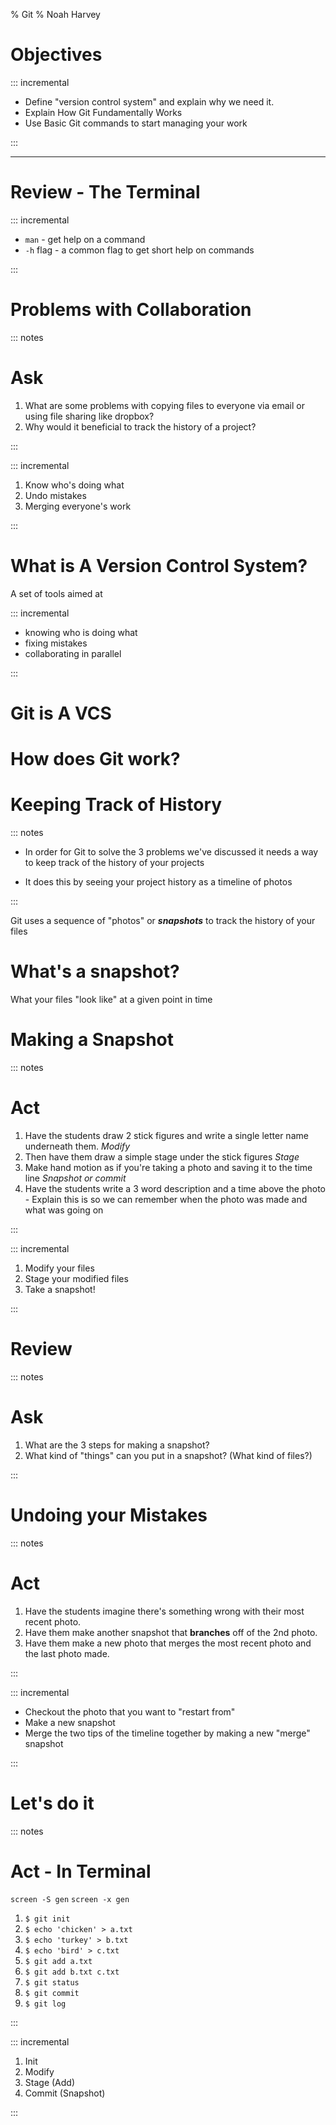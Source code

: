 % Git
% Noah Harvey

# Objectives

::: incremental 

* Define "version control system" and explain why we need it.
* Explain How Git Fundamentally Works
* Use Basic Git commands to start managing your work

:::

---

# Review - The Terminal

::: incremental

* `man` - get help on a command
* `-h` flag - a common flag to get short help on commands

:::

# Problems with Collaboration

::: notes
# Ask

1. What are some problems with copying files to everyone via email or using
	 file sharing like dropbox?
1. Why would it beneficial to track the history of a project?

:::

::: incremental

1. Know who's doing what
2. Undo mistakes
3. Merging everyone's work

:::


# What is A Version Control System?

A set of tools aimed at 

::: incremental

* knowing who is doing what
* fixing mistakes
* collaborating in parallel

:::

# Git is A VCS

# How does Git work?

# Keeping Track of History

::: notes

* In order for Git to solve the 3 problems we've discussed it needs a way to
  keep track of the history of your projects

* It does this by seeing your project history as a timeline of photos

:::

Git uses a sequence of "photos" or __*snapshots*__ to track the history of your
files

# What's a snapshot?

What your files "look like" at a given point in time

# Making a Snapshot

::: notes

# Act

1. Have the students draw 2 stick figures and write a single letter name
	 underneath them. _Modify_
1. Then have them draw a simple stage under the stick figures _Stage_
1. Make hand motion as if you're taking a photo and saving it to the time line
	 _Snapshot or commit_
1. Have the students write a 3 word description and a time above the photo -
	 Explain this is so we can remember when the photo was made and what was
   going on

:::

::: incremental

1. Modify your files
1. Stage your modified files
1. Take a snapshot!

:::

# Review

::: notes

# Ask

1. What are the 3 steps for making a snapshot?
1. What kind of "things" can you put in a snapshot? (What kind of files?)

:::

# Undoing your Mistakes

::: notes

# Act

1. Have the students imagine there's something wrong with their most recent photo.
1. Have them make another snapshot that __branches__ off of the 2nd photo.
1. Have them make a new photo that merges the most recent photo and the last photo made.

:::

::: incremental

* Checkout the photo that you want to "restart from"
* Make a new snapshot
* Merge the two tips of the timeline together by making a new "merge" snapshot

:::


# Let's do it

::: notes

# Act - In Terminal

`screen -S gen`
`screen -x gen`

1. `$ git init`
1. `$ echo 'chicken' > a.txt`
1. `$ echo 'turkey' > b.txt`
1. `$ echo 'bird' > c.txt`
1. `$ git add a.txt`
1. `$ git add b.txt c.txt`
1. `$ git status`
1. `$ git commit`
1. `$ git log`

:::

::: incremental

1. Init
1. Modify
1. Stage (Add)
1. Commit (Snapshot)

:::
